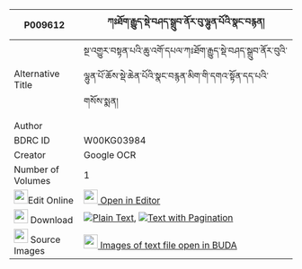 |P009612|ཀཿཐོག་རྒྱུད་སྡེ་བཤད་སྒྲུབ་ནོར་བུ་ལྷུན་པོའི་སྣང་བརྙན། 
| --- | --- 
|Alternative Title |སྔ་འགྱུར་བསྟན་པའི་ཆུ་འགོ་དཔལ་ཀཿཐོག་རྒྱུད་སྡེ་བཤད་སྒྲུབ་ནོར་བུའི་ལྷུན་པོ་ཆོས་སྡེ་ཆེན་པོའི་སྣང་བརྙན་མིག་གི་དགའ་སྟོན་དད་པའི་གསོས་སྨན།
|Author | 
|BDRC ID | W00KG03984
|Creator | Google OCR
|Number of Volumes| 1
|<img width="25" src="https://img.icons8.com/color/25/000000/edit-property.png">Edit Online| [<img width="25" src="https://avatars.githubusercontent.com/u/45091458?s=200&v=4"> Open in Editor](http://editor.openpecha.org/P009612)
|<img width="25" src="https://img.icons8.com/fluent/48/000000/download-2.png"/>  Download | [![](https://img.icons8.com/color/20/000000/txt.png)Plain Text](https://github.com/Openpecha/P009612/releases/download/v2/kah_tok_gyude_shedrub_norbu_lh_plain_P009612.zip), [![](https://img.icons8.com/color/20/000000/txt.png)Text with Pagination](https://github.com/Openpecha/P009612/releases/download/v2/kah_tok_gyude_shedrub_norbu_lh_pages_P009612.zip)
|<img width="25" src="https://img.icons8.com/plasticine/100/000000/pictures-folder.png"/>  Source Images | [<img width="25" src="https://library.bdrc.io/icons/BUDA-small.svg"> Images of text file open in BUDA](https://library.bdrc.io/show/bdr:W00KG03984)
